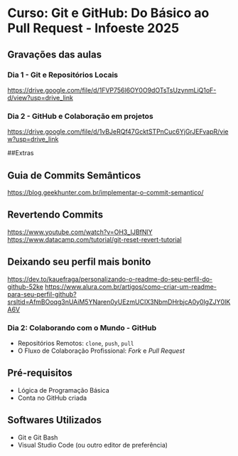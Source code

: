 # Curso: Git e GitHub: Do Básico ao Pull Request - Infoeste 2025

## Gravações das aulas
### Dia 1 - Git e Repositórios Locais
https://drive.google.com/file/d/1FVP756l6OY0O9dOTsTsUzynmLiQ1oF-d/view?usp=drive_link
### Dia 2 - GitHub e Colaboração em projetos
https://drive.google.com/file/d/1vBJeRQf47GcktSTPnCuc6YjGrJEFvapR/view?usp=drive_link

##Extras

## Guia de Commits Semânticos
https://blog.geekhunter.com.br/implementar-o-commit-semantico/

## Revertendo Commits
https://www.youtube.com/watch?v=OH3_IJBfNlY
https://www.datacamp.com/tutorial/git-reset-revert-tutorial

## Deixando seu perfil mais bonito
https://dev.to/kauefraga/personalizando-o-readme-do-seu-perfil-do-github-52ke
https://www.alura.com.br/artigos/como-criar-um-readme-para-seu-perfil-github?srsltid=AfmBOoqg3nUAiM5YNaren0yUEzmUCIX3NbmDHrbjcA0y0lgZJY0IKA6V


### Dia 2: Colaborando com o Mundo - GitHub
* Repositórios Remotos: `clone`, `push`, `pull`
* O Fluxo de Colaboração Profissional: *Fork* e *Pull Request*

## Pré-requisitos
* Lógica de Programação Básica 
* Conta no GitHub criada 

## Softwares Utilizados
* Git e Git Bash 
* Visual Studio Code (ou outro editor de preferência)
